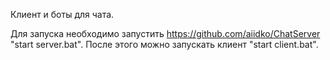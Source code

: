 Клиент и боты для чата.

Для запуска необходимо запустить https://github.com/aiidko/ChatServer "start server.bat". После этого можно запускать клиент "start client.bat".
